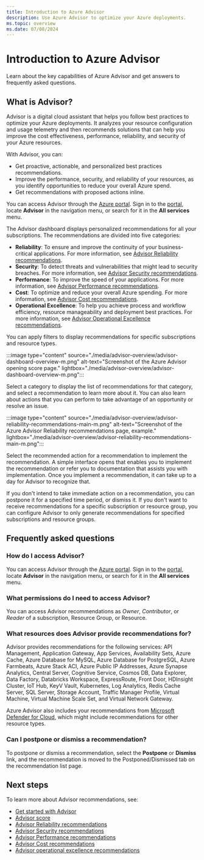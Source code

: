 ```yaml
---
title: Introduction to Azure Advisor
description: Use Azure Advisor to optimize your Azure deployments.
ms.topic: overview
ms.date: 07/08/2024
---
```


# Introduction to Azure Advisor

Learn about the key capabilities of Azure Advisor and get answers to frequently asked questions.

## What is Advisor?
Advisor is a digital cloud assistant that helps you follow best practices to optimize your Azure deployments. It analyzes your resource configuration and usage telemetry and then recommends solutions that can help you improve the cost effectiveness, performance, reliability, and security of your Azure resources.

With Advisor, you can:

* Get proactive, actionable, and personalized best practices recommendations. 
* Improve the performance, security, and reliability of your resources, as you identify opportunities to reduce your overall Azure spend.
* Get recommendations with proposed actions inline.

You can access Advisor through the [Azure portal](https://aka.ms/azureadvisordashboard). Sign in to the [portal](https://portal.azure.com), locate **Advisor** in the navigation menu, or search for it in the **All services** menu.

The Advisor dashboard displays personalized recommendations for all your subscriptions. The recommendations are divided into five categories: 

* **Reliability**: To ensure and improve the continuity of your business-critical applications. For more information, see [Advisor Reliability recommendations](advisor-reference-reliability-recommendations.md).
* **Security**: To detect threats and vulnerabilities that might lead to security breaches. For more information, see [Advisor Security recommendations](advisor-security-recommendations.md).
* **Performance**: To improve the speed of your applications. For more information, see [Advisor Performance recommendations](advisor-reference-performance-recommendations.md).
* **Cost**: To optimize and reduce your overall Azure spending. For more information, see [Advisor Cost recommendations](advisor-reference-cost-recommendations.md).
* **Operational Excellence**: To help you achieve process and workflow efficiency, resource manageability and deployment best practices. For more information, see [Advisor Operational Excellence recommendations](advisor-reference-operational-excellence-recommendations.md).

You can apply filters to display recommendations for specific subscriptions and resource types.

:::image type="content" source="./media/advisor-overview/advisor-dashboard-overview-m.png" alt-text="Screenshot of the Azure Advisor opening score page." lightbox="./media/advisor-overview/advisor-dashboard-overview-m.png":::

Select a category to display the list of recommendations for that category, and select a recommendation to learn more about it. You can also learn about actions that you can perform to take advantage of an opportunity or resolve an issue.

:::image type="content" source="./media/advisor-overview/advisor-reliability-recommendations-main-m.png" alt-text="Screenshot of the Azure Advisor Reliability recommendations page, example." lightbox="./media/advisor-overview/advisor-reliability-recommendations-main-m.png":::

Select the recommended action for a recommendation to implement the recommendation. A simple interface opens that enables you to implement the recommendation or refer you to documentation that assists you with implementation. Once you implement a recommendation, it can take up to a day for Advisor to recognize that.

If you don't intend to take immediate action on a recommendation, you can postpone it for a specified time period, or dismiss it. If you don't want to receive recommendations for a specific subscription or resource group, you can configure Advisor to only generate recommendations for specified subscriptions and resource groups.
 
## Frequently asked questions

### How do I access Advisor?
You can access Advisor through the [Azure portal](https://aka.ms/azureadvisordashboard). Sign in to the [portal](https://portal.azure.com), locate **Advisor** in the navigation menu, or search for it in the **All services** menu.

### What permissions do I need to access Advisor?
 
You can access Advisor recommendations as *Owner*, *Contributor*, or *Reader* of a subscription, Resource Group, or Resource.

### What resources does Advisor provide recommendations for?

Advisor provides recommendations for the following services: API Management, Application Gateway, App Services, Availability Sets, Azure Cache, Azure Database for MySQL, Azure Database for PostgreSQL, Azure Farmbeats, Azure Stack ACI, Azure Public IP Addresses, Azure Synapse Analytics, Central Server, Cognitive Service, Cosmos DB, Data Explorer, Data Factory, Databricks Workspace, ExpressRoute, Front Door, HDInsight Cluster, IoT Hub, KeyV Vault, Kubernetes, Log Analytics, Redis Cache Server, SQL Server, Storage Account, Traffic Manager Profile, Virtual Machine, Virtual Machine Scale Set, and Virtual Network Gateway.

Azure Advisor also includes your recommendations from [Microsoft Defender for Cloud](../defender-for-cloud/defender-for-cloud-introduction.md), which might include recommendations for other resource types.

### Can I postpone or dismiss a recommendation?

To postpone or dismiss a recommendation, select the **Postpone**  or **Dismiss** link, and the recommendation is moved to the Postponed/Dismissed tab on the recommendation list page.

## Next steps

To learn more about Advisor recommendations, see:

* [Get started with Advisor](advisor-get-started.md)
* [Advisor score](azure-advisor-score.md)
* [Advisor Reliability recommendations](advisor-high-availability-recommendations.md)
* [Advisor Security recommendations](advisor-security-recommendations.md)
* [Advisor Performance recommendations](advisor-performance-recommendations.md)
* [Advisor Cost recommendations](advisor-cost-recommendations.md)
* [Advisor operational excellence recommendations](advisor-operational-excellence-recommendations.md)
